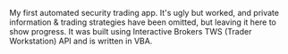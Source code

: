 My first automated security trading app. It's ugly but worked, and private information & trading strategies have been omitted, but leaving it here to show progress. It was built using Interactive Brokers TWS (Trader Workstation) API and is written in VBA.
